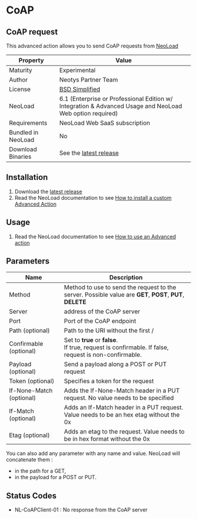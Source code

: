 # CoAP

## CoAP request
This advanced action allows you to send CoAP requests from [NeoLoad](https://www.neotys.com/neoload/overview)

| Property | Value |
| -----| -------------- |
| Maturity | Experimental |
| Author   | Neotys Partner Team |
| License  | [BSD Simplified](https://www.neotys.com/documents/legal/bsd-neotys.txt) |
| NeoLoad  | 6.1 (Enterprise or Professional Edition w/ Integration & Advanced Usage and NeoLoad Web option required)|
| Requirements | NeoLoad Web SaaS subscription |
| Bundled in NeoLoad | No
| Download Binaries | See the [latest release](https://github.com/ttheol/CoAP/releases/latest)

## Installation

1. Download the [latest release](https://github.com/ttheol/CoAP/releases/latest)
1. Read the NeoLoad documentation to see [How to install a custom Advanced Action](https://www.neotys.com/documents/doc/neoload/latest/en/html/#25928.htm)

## Usage

1. Read the NeoLoad documentation to see [How to use an Advanced action](https://www.neotys.com/documents/doc/neoload/latest/en/html/#25929.htm)

## Parameters
| Name             | Description |
| -----            | ----- |
| Method | Method to use to send the request to the server. Possible value are **GET**, **POST**, **PUT**, **DELETE** |
| Server | address of the CoAP server |
| Port | Port of the CoAP endpoint |
| Path (optional) |Path to the URI without the first / |
| Confirmable (optional) | Set to **true** or **false**. <br> If true, request is confirmable. If false, request is non-confirmable. |
| Payload (optional) | Send a payload along a POST or PUT request |
| Token (optional) | Specifies a token for the request |
| If-None-Match (optional) | Adds the If-None-Match header in a PUT request. No value needs to be specified |
| If-Match (optional) | Adds an If-Match header in a PUT request. Value needs to be an hex etag without the 0x |
| Etag (optional) | Adds an etag to the request. Value needs to be in hex format without the 0x |

You can also add any parameter with any name and value. NeoLoad will concatenate them :
 * in the path for a GET,
 * in the payload for a POST or PUT.

## Status Codes
* NL-CoAPClient-01 : No response from the CoAP server
